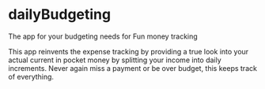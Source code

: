 # dailyBudgeting
The app for your budgeting needs for Fun money tracking


This app reinvents the expense tracking by providing a true look into your actual current in pocket money by splitting your income into daily increments. 
Never again miss a payment or be over budget, this keeps track of everything.

